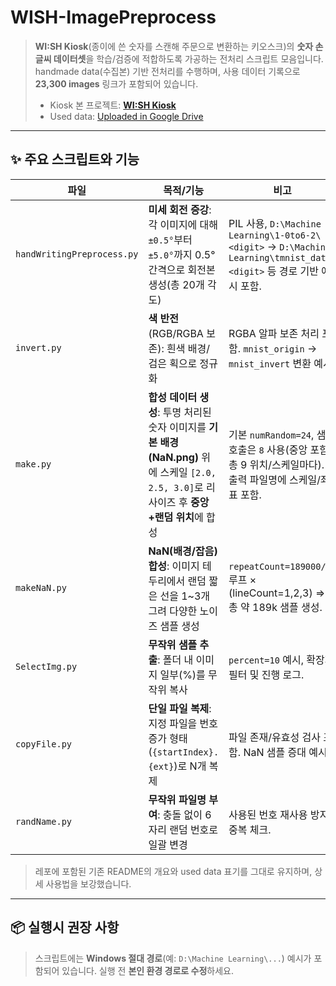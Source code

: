 # WISH-ImagePreprocess

> **WI:SH Kiosk**(종이에 쓴 숫자를 스캔해 주문으로 변환하는 키오스크)의 **숫자 손글씨 데이터셋**을 학습/검증에 적합하도록 가공하는 전처리 스크립트 모음입니다.  
> handmade data(수집본) 기반 전처리를 수행하며, 사용 데이터 기록으로 **23,300 images** 링크가 포함되어 있습니다.  
> - Kiosk 본 프로젝트: [**WI:SH Kiosk**](https://github.com/Team-ToyoTech/WISH-Kiosk)
> - Used data: [Uploaded in Google Drive](https://drive.google.com/file/d/13Z6RSueJsrHQMfNjg8VyDbt-_C5sD_2x/view?usp=sharing)

---

## ✨ 주요 스크립트와 기능

| 파일 | 목적/기능 | 비고 |
|---|---|---|
| `handWritingPreprocess.py` | **미세 회전 증강**: 각 이미지에 대해 `±0.5°`부터 `±5.0°`까지 0.5° 간격으로 회전본 생성(총 20개 각도) | PIL 사용, `D:\Machine Learning\1-0to6-2\<digit>` → `D:\Machine Learning\tmnist_data\<digit>` 등 경로 기반 예시 포함. |
| `invert.py` | **색 반전**(RGB/RGBA 보존): 흰색 배경/검은 획으로 정규화 | RGBA 알파 보존 처리 포함. `mnist_origin` → `mnist_invert` 변환 예시. |
| `make.py` | **합성 데이터 생성**: 투명 처리된 숫자 이미지를 **기본 배경(NaN.png)** 위에 스케일 `[2.0, 2.5, 3.0]`로 리사이즈 후 **중앙+랜덤 위치**에 합성 | 기본 `numRandom=24`, 샘플 호출은 `8` 사용(중앙 포함 총 9 위치/스케일마다). 출력 파일명에 스케일/좌표 포함. |
| `makeNaN.py` | **NaN(배경/잡음) 합성**: 이미지 테두리에서 랜덤 짧은 선을 1~3개 그려 다양한 노이즈 샘플 생성 | `repeatCount=189000//3` 루프 × (lineCount=1,2,3) ⇒ 총 약 189k 샘플 생성. |
| `SelectImg.py` | **무작위 샘플 추출**: 폴더 내 이미지 일부(%)를 무작위 복사 | `percent=10` 예시, 확장자 필터 및 진행 로그. |
| `copyFile.py` | **단일 파일 복제**: 지정 파일을 번호 증가 형태(`{startIndex}.{ext}`)로 N개 복제 | 파일 존재/유효성 검사 포함. NaN 샘플 증대 예시. |
| `randName.py` | **무작위 파일명 부여**: 충돌 없이 6자리 랜덤 번호로 일괄 변경 | 사용된 번호 재사용 방지/중복 체크. |

> 레포에 포함된 기존 README의 개요와 used data 표기를 그대로 유지하며, 상세 사용법을 보강했습니다.

---

## 📦 실행시 권장 사항

> 스크립트에는 **Windows 절대 경로**(예: `D:\Machine Learning\...`) 예시가 포함되어 있습니다. 실행 전 **본인 환경 경로로 수정**하세요.

